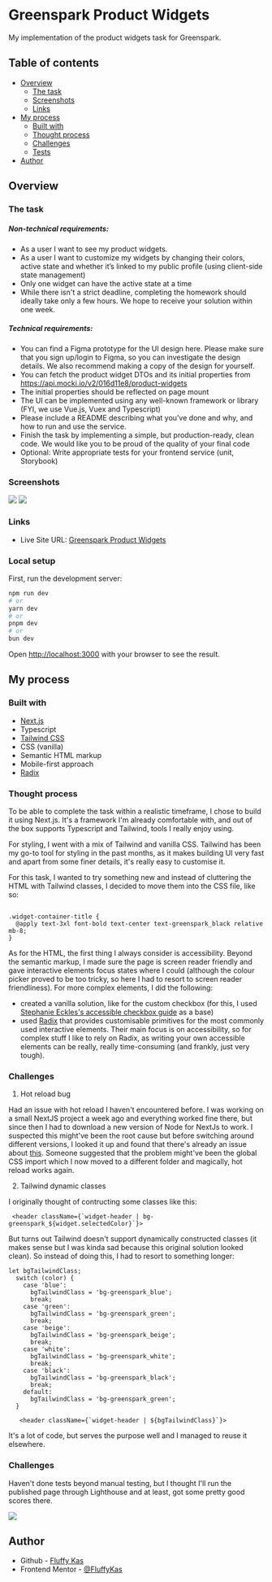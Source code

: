# Greenspark Product Widgets

My implementation of the product widgets task for Greenspark.

## Table of contents

- [Overview](#overview)
  - [The task](#the-task)
  - [Screenshots](#screenshots)
  - [Links](#links)
- [My process](#my-process)
  - [Built with](#built-with)
  - [Thought process](#thought-process)
  - [Challenges](#challenges)
  - [Tests](#tests)
- [Author](#author)

## Overview

### The task

##### Non-technical requirements:

- As a user I want to see my product widgets.
- As a user I want to customize my widgets by changing their colors, active state and
  whether it’s linked to my public profile (using client-side state management)
- Only one widget can have the active state at a time
- While there isn't a strict deadline, completing the homework should ideally take only a
  few hours. We hope to receive your solution within one week.

##### Technical requirements:

- You can find a Figma prototype for the UI design here. Please make sure that you sign
  up/login to Figma, so you can investigate the design details. We also recommend
  making a copy of the design for yourself.
- You can fetch the product widget DTOs and its initial properties from
  https://api.mocki.io/v2/016d11e8/product-widgets
- The initial properties should be reflected on page mount
- The UI can be implemented using any well-known framework or library (FYI, we use
  Vue.js, Vuex and Typescript)
- Please include a README describing what you’ve done and why, and how to run and
  use the service.
- Finish the task by implementing a simple, but production-ready, clean code. We would
  like you to be proud of the quality of your final code
- Optional: Write appropriate tests for your frontend service (unit, Storybook)

### Screenshots

![](./screenshots/mobile.png)
![](./screenshots/desktop.png)

### Links

- Live Site URL: [Greenspark Product Widgets](https://greenspark-product-widgets.netlify.app/)

### Local setup

First, run the development server:

```bash
npm run dev
# or
yarn dev
# or
pnpm dev
# or
bun dev
```

Open [http://localhost:3000](http://localhost:3000) with your browser to see the result.

## My process

### Built with

- [Next.js](https://nextjs.org/)
- Typescript
- [Tailwind CSS](https://tailwindcss.com/)
- CSS (vanilla)
- Semantic HTML markup
- Mobile-first approach
- [Radix](https://www.radix-ui.com/)

### Thought process

To be able to complete the task within a realistic timeframe, I chose to build it using Next.js. It's a framework I'm already comfortable with, and out of the box supports Typescript and Tailwind, tools I really enjoy using.

For styling, I went with a mix of Tailwind and vanilla CSS. Tailwind has been my go-to tool for styling in the past months, as it makes building UI very fast and apart from some finer details, it's really easy to customise it.

For this task, I wanted to try something new and instead of cluttering the HTML with Tailwind classes, I decided to move them into the CSS file, like so:

```

.widget-container-title {
  @apply text-3xl font-bold text-center text-greenspark_black relative mb-8;
}

```

As for the HTML, the first thing I always consider is accessibility. Beyond the semantic markup, I made sure the page is screen reader friendly and gave interactive elements focus states where I could (although the colour picker proved to be too tricky, so here I had to resort to screen reader friendliness).
For more complex elements, I did the following:

- created a vanilla solution, like for the custom checkbox (for this, I used [Stephanie Eckles's accessible checkbox guide](https://moderncss.dev/pure-css-custom-checkbox-style/) as a base)
- used [Radix](https://www.radix-ui.com/) that provides customisable primitives for the most commonly used interactive elements. Their main focus is on accessibility, so for complex stuff I like to rely on Radix, as writing your own accessible elements can be really, really time-consuming (and frankly, just very tough).

### Challenges

1. Hot reload bug

Had an issue with hot reload I haven't encountered before. I was working on a small NextJS project a week ago and everything worked fine there, but since then I had to download a new version of Node for NextJs to work. I suspected this might've been the root cause but before switching around different versions, I looked it up and found that there's already an issue about [this](https://github.com/vercel/next.js/issues/51162). Someone suggested that the problem might've been the global CSS import which I now moved to a different folder and magically, hot reload works again.

2. Tailwind dynamic classes

I originally thought of contructing some classes like this:

```
 <header className={`widget-header | bg-greenspark_${widget.selectedColor}`}>
```

But turns out Tailwind doesn't support dynamically constructed classes (it makes sense but I was kinda sad because this original solution looked clean). So instead of doing this, I had to resort to something longer:

```
let bgTailwindClass;
  switch (color) {
    case 'blue':
      bgTailwindClass = 'bg-greenspark_blue';
      break;
    case 'green':
      bgTailwindClass = 'bg-greenspark_green';
      break;
    case 'beige':
      bgTailwindClass = 'bg-greenspark_beige';
      break;
    case 'white':
      bgTailwindClass = 'bg-greenspark_white';
      break;
    case 'black':
      bgTailwindClass = 'bg-greenspark_black';
      break;
    default:
      bgTailwindClass = 'bg-greenspark_green';
  }

   <header className={`widget-header | ${bgTailwindClass}`}>
```

It's a lot of code, but serves the purpose well and I managed to reuse it elsewhere.

### Challenges

Haven't done tests beyond manual testing, but I thought I'll run the published page through Lighthouse and at least, got some pretty good scores there.

![](./screenshots/lighthouse.png)

## Author

- Github - [Fluffy Kas](https://github.com/FluffyKas)
- Frontend Mentor - [@FluffyKas](https://www.frontendmentor.io/profile/FluffyKas)
